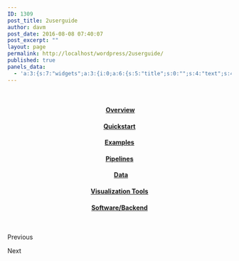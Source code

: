 ```yaml
---
ID: 1309
post_title: 2userguide
author: davm
post_date: 2016-08-08 07:40:07
post_excerpt: ""
layout: page
permalink: http://localhost/wordpress/2userguide/
published: true
panels_data:
  - 'a:3:{s:7:"widgets";a:3:{i:0;a:6:{s:5:"title";s:0:"";s:4:"text";s:452:"<h4 style="text-align: center;"> <a style="text-align: center;" href="/wordpress/2userguide/overview/">Overview</a></h4><h4 style="text-align: center;"><strong><a href="/wordpress/2userguide/quickstart/">Quickstart</a></strong></h4><h4 style="text-align: center;"><a href="/wordpress/2userguide/examples/"><strong>Examples</strong></a></h4><h4 style="text-align: center;"><a href="/wordpress/2userguide/pipelines/"><strong> Pipelines</strong></a></h4>";s:20:"text_selected_editor";s:4:"tmce";s:5:"autop";b:1;s:12:"_sow_form_id";s:13:"57aa9e9494a81";s:11:"panels_info";a:7:{s:5:"class";s:31:"SiteOrigin_Widget_Editor_Widget";s:3:"raw";b:0;s:4:"grid";i:0;s:4:"cell";i:1;s:2:"id";i:0;s:9:"widget_id";s:36:"dde39f91-1e82-4b41-bb35-b07b2a0a6233";s:5:"style";a:2:{s:7:"padding";s:4:"20px";s:18:"background_display";s:4:"tile";}}}i:1;a:6:{s:5:"title";s:0:"";s:4:"text";s:356:"<h4 style="text-align: center;">  <a href="/wordpress/2userguide/data/"><strong>Data</strong></a></h4><h4 style="text-align: center;"><a href="/wordpress/2userguide/visualizationtools/"><strong>Visualization Tools</strong></a></h4><h4 style="text-align: center;"><a href="/wordpress/2userguide/softwarebackend/"><strong>Software/Backend</strong></a></h4>";s:20:"text_selected_editor";s:4:"tmce";s:5:"autop";b:1;s:12:"_sow_form_id";s:13:"57aaa09ddeba6";s:11:"panels_info";a:7:{s:5:"class";s:31:"SiteOrigin_Widget_Editor_Widget";s:3:"raw";b:0;s:4:"grid";i:0;s:4:"cell";i:2;s:2:"id";i:1;s:9:"widget_id";s:36:"b1172a3a-d95a-4944-b0b8-96831124ceeb";s:5:"style";a:2:{s:7:"padding";s:4:"20px";s:18:"background_display";s:4:"tile";}}}i:2;a:14:{s:8:"features";a:3:{i:0;a:9:{s:15:"container_color";b:0;s:4:"icon";s:31:"fontawesome-arrow-circle-o-left";s:10:"icon_color";s:7:"#3d3d3d";s:10:"icon_image";i:0;s:15:"icon_image_size";s:4:"full";s:5:"title";s:0:"";s:4:"text";s:0:"";s:9:"more_text";s:9:"Previous ";s:8:"more_url";s:0:"";}i:1;a:9:{s:15:"container_color";s:7:"#404040";s:4:"icon";s:0:"";s:10:"icon_color";s:7:"#FFFFFF";s:10:"icon_image";i:0;s:15:"icon_image_size";s:4:"full";s:5:"title";s:0:"";s:4:"text";s:0:"";s:9:"more_text";s:0:"";s:8:"more_url";s:0:"";}i:2;a:9:{s:15:"container_color";s:7:"#e8e8e8";s:4:"icon";s:32:"fontawesome-arrow-circle-o-right";s:10:"icon_color";s:7:"#3d3d3d";s:10:"icon_image";i:0;s:15:"icon_image_size";s:4:"full";s:5:"title";s:0:"";s:4:"text";s:0:"";s:9:"more_text";s:5:"Next ";s:8:"more_url";s:0:"";}}s:5:"fonts";a:4:{s:13:"title_options";a:5:{s:4:"font";s:7:"default";s:4:"size";b:0;s:9:"size_unit";s:2:"px";s:5:"color";b:0;s:24:"so_field_container_state";s:6:"closed";}s:12:"text_options";a:5:{s:4:"font";s:7:"default";s:4:"size";b:0;s:9:"size_unit";s:2:"px";s:5:"color";b:0;s:24:"so_field_container_state";s:6:"closed";}s:17:"more_text_options";a:5:{s:4:"font";s:7:"default";s:4:"size";b:0;s:9:"size_unit";s:2:"px";s:5:"color";b:0;s:24:"so_field_container_state";s:6:"closed";}s:24:"so_field_container_state";s:6:"closed";}s:15:"container_shape";s:0:"";s:14:"container_size";s:4:"84px";s:19:"container_size_unit";s:2:"px";s:9:"icon_size";s:4:"24px";s:14:"icon_size_unit";s:2:"px";s:7:"per_row";i:3;s:10:"responsive";b:1;s:12:"_sow_form_id";s:13:"57873dc4344d9";s:10:"title_link";b:0;s:9:"icon_link";b:0;s:10:"new_window";b:0;s:11:"panels_info";a:7:{s:5:"class";s:33:"SiteOrigin_Widget_Features_Widget";s:3:"raw";b:0;s:4:"grid";i:4;s:4:"cell";i:0;s:2:"id";i:2;s:9:"widget_id";s:36:"9cfce0d0-9f38-47ab-930d-0f36248ba8e9";s:5:"style";a:1:{s:18:"background_display";s:4:"tile";}}}}s:5:"grids";a:5:{i:0;a:2:{s:5:"cells";i:4;s:5:"style";a:4:{s:7:"padding";s:4:"10px";s:5:"align";s:0:"";s:11:"row_stretch";s:4:"full";s:14:"column_padding";s:0:"";}}i:1;a:2:{s:5:"cells";i:2;s:5:"style";a:0:{}}i:2;a:2:{s:5:"cells";i:3;s:5:"style";a:4:{s:7:"padding";s:4:"20px";s:5:"align";s:0:"";s:11:"row_stretch";s:4:"full";s:14:"column_padding";s:0:"";}}i:3;a:2:{s:5:"cells";i:3;s:5:"style";a:4:{s:7:"padding";s:4:"20px";s:5:"align";s:0:"";s:11:"row_stretch";s:4:"full";s:14:"column_padding";s:0:"";}}i:4;a:2:{s:5:"cells";i:1;s:5:"style";a:0:{}}}s:10:"grid_cells";a:13:{i:0;a:2:{s:4:"grid";i:0;s:6:"weight";d:0.06431564832459450709034598503421875648200511932373046875;}i:1;a:2:{s:4:"grid";i:0;s:6:"weight";d:0.50384492062532715284106643593986518681049346923828125;}i:2;a:2:{s:4:"grid";i:0;s:6:"weight";d:0.371521822543174284891875913672265596687793731689453125;}i:3;a:2:{s:4:"grid";i:0;s:6:"weight";d:0.060317608506903964971090914559681550599634647369384765625;}i:4;a:2:{s:4:"grid";i:1;s:6:"weight";d:0.5;}i:5;a:2:{s:4:"grid";i:1;s:6:"weight";d:0.5;}i:6;a:2:{s:4:"grid";i:2;s:6:"weight";d:0.2312091503267995340475948751191026531159877777099609375;}i:7;a:2:{s:4:"grid";i:2;s:6:"weight";d:0.6937117253778286585230716809746809303760528564453125;}i:8;a:2:{s:4:"grid";i:2;s:6:"weight";d:0.07507912429537184906269686734958668239414691925048828125;}i:9;a:2:{s:4:"grid";i:3;s:6:"weight";d:0.229575163398691384220029476637137122452259063720703125;}i:10;a:2:{s:4:"grid";i:3;s:6:"weight";d:0.69444444444444408670591428744955919682979583740234375;}i:11;a:2:{s:4:"grid";i:3;s:6:"weight";d:0.07598039215686445968511719684101990424096584320068359375;}i:12;a:2:{s:4:"grid";i:4;s:6:"weight";i:1;}}}'
---
```

&nbsp;
<h4 style="text-align: center;">&nbsp;<a style="text-align: center;" href="/wordpress/2userguide/overview/">Overview</a></h4>
<h4 style="text-align: center;"><strong><a href="/wordpress/2userguide/quickstart/">Quickstart</a></strong></h4>
<h4 style="text-align: center;"><a href="/wordpress/2userguide/examples/"><strong>Examples</strong></a></h4>
<h4 style="text-align: center;"><a href="/wordpress/2userguide/pipelines/"><strong> Pipelines</strong></a></h4>
<h4 style="text-align: center;">&nbsp;&nbsp;<a href="/wordpress/2userguide/data/"><strong>Data</strong></a></h4>
<h4 style="text-align: center;"><a href="/wordpress/2userguide/visualizationtools/"><strong>Visualization Tools</strong></a></h4>
<h4 style="text-align: center;"><a href="/wordpress/2userguide/softwarebackend/"><strong>Software/Backend</strong></a></h4>
&nbsp;&nbsp;&nbsp;&nbsp;&nbsp;&nbsp;&nbsp;&nbsp;&nbsp;
<span class="sow-icon-fontawesome" data-sow-icon="" style="font-size: 24px; color: #3d3d3d"></span>			
<p class="sow-more-text">
Previous 											</p>
<span class="sow-icon-fontawesome" data-sow-icon="" style="font-size: 24px; color: #3d3d3d"></span>			
<p class="sow-more-text">
Next 											</p>